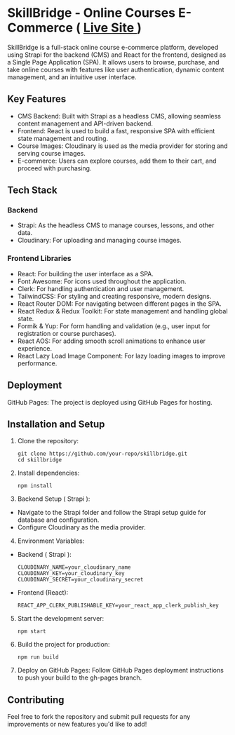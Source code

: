 # SkillBridge - Online Courses E-Commerce ( <a href="https://mustafa-sayed-m.github.io/skillbridge-react/"> Live Site </a> )

SkillBridge is a full-stack online course e-commerce platform, developed using Strapi for the backend (CMS) and React for the frontend, designed as a Single Page Application (SPA). It allows users to browse, purchase, and take online courses with features like user authentication, dynamic content management, and an intuitive user interface.

## Key Features

- CMS Backend: Built with Strapi as a headless CMS, allowing seamless content management and API-driven backend.
- Frontend: React is used to build a fast, responsive SPA with efficient state management and routing.
- Course Images: Cloudinary is used as the media provider for storing and serving course images.
- E-commerce: Users can explore courses, add them to their cart, and proceed with purchasing.

## Tech Stack

### Backend

- Strapi: As the headless CMS to manage courses, lessons, and other data.
- Cloudinary: For uploading and managing course images.

### Frontend Libraries

- React: For building the user interface as a SPA.
- Font Awesome: For icons used throughout the application.
- Clerk: For handling authentication and user management.
- TailwindCSS: For styling and creating responsive, modern designs.
- React Router DOM: For navigating between different pages in the SPA.
- React Redux & Redux Toolkit: For state management and handling global state.
- Formik & Yup: For form handling and validation (e.g., user input for registration or course purchases).
- React AOS: For adding smooth scroll animations to enhance user experience.
- React Lazy Load Image Component: For lazy loading images to improve performance.

## Deployment

GitHub Pages: The project is deployed using GitHub Pages for hosting.

## Installation and Setup

1.  Clone the repository:

    ```
    git clone https://github.com/your-repo/skillbridge.git
    cd skillbridge
    ```

2.  Install dependencies:

    ```
    npm install
    ```

3.  Backend Setup ( Strapi ):

- Navigate to the Strapi folder and follow the Strapi setup guide for database and configuration.
- Configure Cloudinary as the media provider.

4. Environment Variables:

- Backend ( Strapi ):
  ```
  CLOUDINARY_NAME=your_cloudinary_name
  CLOUDINARY_KEY=your_cloudinary_key
  CLOUDINARY_SECRET=your_cloudinary_secret
  ```
- Frontend (React):

  ```
  REACT_APP_CLERK_PUBLISHABLE_KEY=your_react_app_clerk_publish_key
  ```

5.  Start the development server:

    ```
    npm start
    ```

6.  Build the project for production:

    ```
    npm run build
    ```

7.  Deploy on GitHub Pages:
    Follow GitHub Pages deployment instructions to push your build to the gh-pages branch.

## Contributing

Feel free to fork the repository and submit pull requests for any improvements or new features you'd like to add!
